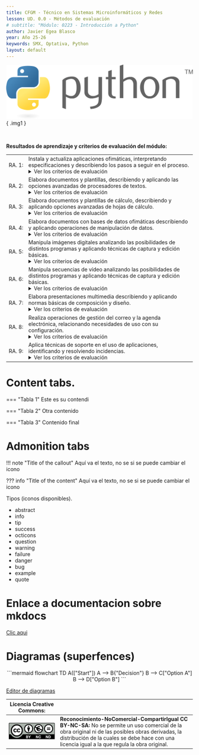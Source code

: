 ```yaml
---
title: CFGM - Técnico en Sistemas Microinformáticos y Redes
lesson: UD. 0.0 - Métodos de evaluación  
# subtitle: "Módulo: 0223 - Introducción a Python"
author: Javier Egea Blasco  
year: Año 25-26  
keywords: SMX, Optativa, Python
layout: default  
---
```


![Descripción de la imagen](./img/Python-logo.png){ .img1 }
<!-- { .img1 } --> 

<br>

**Resultados de aprendizaje y criterios de evaluación del módulo:**  
<table>
  <tr>
    <td style="white-space: nowrap;">RA. 1:</td>
    <td>
      Instala y actualiza aplicaciones ofimáticas, interpretando especificaciones y describiendo los pasos a seguir en el proceso. 
      <details>
        <summary>Ver los criterios de evaluación</summary>
        <table>
          <tr>
            <td>a)</td>
            <td>Se han identificado y establecido las fases del proceso de instalación.</td>
          </tr>
          <tr>
            <td>b)</td>
            <td>Se han respetado las especificaciones técnicas del proceso de instalación.</td>
          </tr>
          <tr>
            <td>c)</td>
            <td>Se han configurado las aplicaciones según los criterios establecidos.</td>
          </tr>
          <tr>
            <td>d)</td>
            <td>Se han documentado las incidencias.</td>
          </tr>
          <tr>
            <td>e)</td>
            <td>Se han solucionado problemas en la instalación o integración con el sistema informático.</td>
          </tr>
          <tr>
            <td>f)</td>
            <td>Se han eliminado y/o añadido componentes de la instalación en el equipo.</td>
          </tr>
          <tr>
            <td>g)</td>
            <td>Se han actualizado las aplicaciones.</td>
          </tr>
          <tr>
            <td>h)</td>
            <td>Se han respetado las licencias software.</td>
          </tr>
          <tr>
            <td>i)</td>
            <td>Se han propuesto soluciones software para entornos de aplicación.</td>
          </tr>
        </table>
      </details>
    </td> 
  </tr>  
  <tr>
    <td>RA. 2:</td>
    <td>
      Elabora documentos y plantillas, describiendo y aplicando las opciones avanzadas de procesadores de textos.  
      <details>
        <summary>Ver los criterios de evaluación</summary>
        <table>
          <tr>
            <td>a)</td>
            <td>Se ha personalizado las opciones de software y barra de herramientas.</td>
          </tr>
          <tr>
            <td>b)</td>
            <td>Se han diseñado plantillas.</td>
          </tr>
          <tr>
            <td>c)</td>
            <td>Se han utilizado aplicaciones y periféricos para introducir textos e imágenes.</td>
          </tr>
          <tr>
            <td>d)</td>
            <td>Se han importado y exportado documentos creados con otras aplicaciones y en otros formatos.</td>
          </tr>
          <tr>
            <td>e)</td>
            <td>Se han creado y utilizado macros en la realización de documentos.</td>
          </tr>
          <tr>
            <td>f)</td>
            <td>Se han elaborado manuales específicos.</td>
          </tr>
        </table>
      </details>
    </td>
  </tr> 
  <tr> 
    <td>RA. 3:</td>
    <td>
      Elabora documentos y plantillas de cálculo, describiendo y aplicando opciones avanzadas de hojas de  cálculo.
      <details>
        <summary>Ver los criterios de evaluación</summary>
        <table>
          <tr>
            <td>a)</td>
            <td>Se ha personalizado las opciones de software y barra de herramientas.</td>
          </tr>
          <tr>
            <td>b)</td>
            <td>Se han utilizado los diversos tipos de datos y referencia para celdas, rangos, hojas y libros.  </td>
          </tr>
          <tr>
            <td>c)</td>
            <td>Se han aplicado fórmulas y funciones.</td>
          </tr>
          <tr>
            <td>d)</td>
            <td>Se han generado y modificado gráficos de diferentes tipos.</td>
          </tr>
          <tr>
            <td>e)</td>
            <td>Se han empleado macros para la realización de documentos y plantillas.</td>
          </tr>
          <tr>
            <td>f)</td>
            <td>Se han importado y exportado hojas de cálculo creadas con otras aplicaciones y en otros  formatos.</td>
          </tr>
          <tr>
            <td>g)</td>
            <td>Se ha utilizado la hoja de cálculo como base de datos: formularios, creación delistas,       filtrado,   protección y ordenación de datos.</td>
          </tr>
          <tr>
            <td>h)</td>
            <td>Se han utilizado aplicaciones y periféricos para introducir textos, números, códigos e  imágenes.</td>
          </tr>
        </table>
      </details>
    </td>
  </tr>
  <tr>  
    <td>RA. 4:</td>
    <td>
      Elabora documentos con bases de datos ofimáticas describiendo y aplicando operaciones de manipulación de datos. 
      <details>
        <summary>Ver los criterios de evaluación</summary>
        <table>
          <tr>
            <td>a)</td>
            <td>Se han identificado los elementos de las bases de datos relacionales.</td>
          </tr>
          <tr>
            <td>b)</td>
            <td>Se han creado bases de datos ofimáticas.</td>
          </tr>
          <tr>
            <td>c)</td>
            <td>Se han utilizado las tablas de la base de datos (insertar, modificar y eliminar registros).</td>
          </tr>
          <tr>
            <td>d)</td>
            <td>Se han utilizado asistentes en la creación de consultas.</td>
          </tr>
          <tr>
            <td>e)</td>
            <td>Se han utilizado asistentes en la creación de formularios.</td>
          </tr>
          <tr>
            <td>f)</td>
            <td>Se han utilizado asistentes en la creación de informes.</td>
          </tr>
          <tr>
            <td>g)</td>
            <td>Se ha realizado búsqueda y filtrado sobre la información almacenada.</td>
          </tr>
          <tr>
            <td>h)</td>
            <td>Se han creado y utilizado macros.</td>
          </tr>
        </table>
      </details>
    </td>
  </tr>  
  <tr>
    <td>RA. 5:</td>
    <td>
      Manipula imágenes digitales analizando las posibilidades de distintos programas y aplicando técnicas de captura y edición básicas.
      <details>
        <summary>Ver los criterios de evaluación</summary>
        <table>
          <tr>
            <td>a)</td>
            <td>Se han analizado los distintos formatos de imágenes.</td>
          </tr>
          <tr>
            <td>b)</td>
            <td>Se ha realizado la adquisición de imágenes con periféricos.</td>
          </tr>
          <tr>
            <td>c)</td>
            <td>Se ha trabajado con imágenes a diferentes resoluciones, según su finalidad.</td>
          </tr>
          <tr>
            <td>d)</td>
            <td>Se han empleado herramientas para la edición de imagen digital.</td>
          </tr>
          <tr>
            <td>e)</td>
            <td>Se han importado y exportado imágenes en diversos formatos.</td>
          </tr>
        </table>
      </details>
    </td>
  </tr>    
  <tr>
    <td>RA. 6:</td>
    <td>
      Manipula secuencias de vídeo analizando las posibilidades de distintos programas y aplicando técnicas de captura y edición básicas.
      <details>
        <summary>Ver los criterios de evaluación</summary>
        <table>
          <tr>
            <td>a)</td>
            <td>Se han reconocido los elementos que componen una secuencia de vídeo.</td>
          </tr>
          <tr>
            <td>b)</td>
            <td>Se han estudiado los tipos de formatos y codecs más empleados.</td>
          </tr>
          <tr>
            <td>c)</td>
            <td>Se han importado y exportado secuencias de vídeo.</td>
          </tr>
          <tr>
            <td>d)</td>
            <td>Se han capturado secuencias de vídeo con recursos adecuados.</td>
          </tr>
          <tr>
            <td>e)</td>
            <td>Se han elaborado vídeo tutoriales.</td>
          </tr>
        </table>
      </details>
    </td>
  </tr>    
  <tr>
    <td>RA. 7:</td>
    <td>
      Elabora presentaciones multimedia describiendo y aplicando normas básicas de composición y diseño.
      <details>
        <summary>Ver los criterios de evaluación</summary>
        <table>
          <tr>
            <td>a)</td>
            <td>Se han identificado las opciones básicas de las aplicaciones de presentaciones.</td>
          </tr>
          <tr>
            <td>b)</td>
            <td>Se han reconocido los distintos tipos de vista asociados a una presentación.</td>
          </tr>
          <tr>
            <td>c)</td>
            <td>Se han aplicado y reconocido las distintas tipografías y normas básicas de composición, diseño y       utilización del color.</td>
          </tr>
          <tr>
            <td>d)</td>
            <td>Se han diseñado plantillas de presentaciones.</td>
          </tr>
          <tr>
            <td>e)</td>
            <td>Se han creado presentaciones.</td>
          </tr>
          <tr>
            <td>f)</td>
            <td>Se han utilizado periféricos para ejecutar presentaciones.</td>
          </tr>
        </table>
      </details>
    </td>
  </tr>
  <tr>
    <td>RA. 8:</td>
    <td>
      Realiza operaciones de gestión del correo y la agenda electrónica, relacionando necesidades de uso con su configuración.
      <details>
        <summary>Ver los criterios de evaluación</summary>
        <table>
          <tr>
            <td>a)</td>
            <td>Se han descrito los elementos que componen un correo electrónico.</td>
          </tr>
          <tr>
            <td>b)</td>
            <td>Se han analizado las necesidades básicas de gestión de correo y agenda electrónica.</td>
          </tr>
          <tr>
            <td>c)</td>
            <td>Se han configurado distintos tipos de cuentas de correo electrónico.</td>
          </tr>
          <tr>
            <td>d)</td>
            <td>Se han conectado y sincronizado agendas del equipo informático con dispositivos móviles.</td>
          </tr>
          <tr>
            <td>e)</td>
            <td>Se ha operado con la libreta de direcciones.</td>
          </tr>
          <tr>
            <td>f)</td>
            <td>Se ha trabajado con todas las opciones de gestión de correo electrónico (etiquetas, filtros,   carpetas, entre otros).</td>
          </tr>
          <tr>
            <td>g)</td>
            <td>Se han utilizado opciones de agenda electrónica.</td>
          </tr>
        </table>
      </details>
    </td>
  </tr>    
  <tr>
    <td>RA. 9:</td>
    <td>
      Aplica técnicas de soporte en el uso de aplicaciones, identificando y resolviendo incidencias. 
      <details>
        <summary>Ver los criterios de evaluación</summary>
        <table>
          <tr>
            <td>a)</td>
            <td>Se han elaborado guías visuales con los conceptos básicos de uso de una aplicación.</td>
          </tr>
          <tr>
            <td>b)</td>
            <td>Se han identificado problemas relacionados con el uso de aplicaciones ofimáticas.</td>
          </tr>
          <tr>
            <td>c)</td>
            <td>Se han utilizado manuales de usuario para instruir en el uso de aplicaciones.</td>
          </tr>
          <tr>
            <td>d)</td>
            <td>Se han aplicado técnicas de asesoramiento en el uso de aplicaciones.</td>
          </tr>
          <tr>
            <td>e)</td>
            <td>Se han realizado informes de incidencias.</td>
          </tr>
          <tr>
            <td>f)</td>
            <td>Se han aplicado los procedimientos necesarios para salvaguardar la información y su recuperación.</td>
          </tr>
          <tr>
            <td>g)</td>
            <td>Se han utilizado los recursos disponibles (documentación técnica, ayudas en línea, soporte     técnico, entre otros) para solventar incidencias.</td>
          </tr>
          <tr>
            <td>h)</td>
            <td>Se han solventando las incidencias en el tiempo adecuado y con el nivel de calidad esperado.</td>
          </tr>
        </table>
      </details>
    </td>
  </tr>    
</table>

# Content tabs.

=== "Tabla 1"
    Este es su contendi

=== "Tabla 2"
    Otra contenido

=== "Tabla 3"
    Contenido final 

# Admonition tabs

!!! note "Title of the callout"
    Aquí va el texto, no se si se puede cambiar el icono

??? info "Title of the content"
    Aquí va el texto, no se si se puede cambiar el icono    

Tipos (iconos disponibles).  
- abstract  
- info  
- tip  
- success  
- octicons  
- question  
- warning  
- failure  
- danger  
- bug  
- example  
- quote     

# Enlace a documentacion sobre mkdocs
<a href=https://squidfunk.github.io/mkdocs-material>Clic aqui</a>

# Diagramas (superfences)
<div style="text-align:center;">
```mermaid
flowchart TD
  A(["Start"])
  A --> B{"Decision"}
  B --> C["Option A"]
  B --> D["Option B"]
```
</div>

<a href=https://mermaid.js.org>Editor de diagramas</a>



| **Licencia Creative Commons:** | |
| - | - |
| ![alt text](../../../assets/by-nc-nd-eu_.png) | **Reconocimiento-NoComercial-CompartirIgual CC BY-NC-SA:**  No se permite un uso comercial de la obra original ni de las posibles obras derivadas, la distribución de la cuales se debe hace con una licencia igual a la que regula la obra original. | 
  
 

